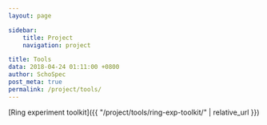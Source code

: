 ```yaml
---
layout: page

sidebar:
    title: Project
    navigation: project

title: Tools
data: 2018-04-24 01:11:00 +0800
author: SchoSpec
post_meta: true
permalink: /project/tools/
---
```


[Ring experiment toolkit]({{ "/project/tools/ring-exp-toolkit/" | relative_url }})
